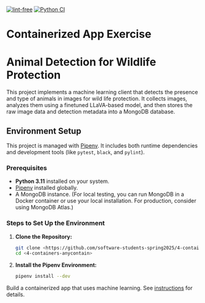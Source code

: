 [![lint-free](https://github.com/software-students-spring2025/4-containers-anycontain/actions/workflows/lint.yml/badge.svg)](https://github.com/software-students-spring2025/4-containers-anycontain/actions/workflows/lint.yml)
[![Python CI](https://github.com/software-students-spring2025/4-containers-anycontain/actions/workflows/ci.yml/badge.svg)](https://github.com/software-students-spring2025/4-containers-anycontain/actions/workflows/ci.yml)
# Containerized App Exercise

# Animal Detection for Wildlife Protection

This project implements a machine learning client that detects the presence and type of animals in images for wild life protection. It collects images, analyzes them using a finetuned LLaVA-based model, and then stores the raw image data and detection metadata into a MongoDB database. 

## Environment Setup

This project is managed with [Pipenv](https://pipenv.pypa.io/en/latest/). It includes both runtime dependencies and development tools (like `pytest`, `black`, and `pylint`).

### Prerequisites

- **Python 3.11** installed on your system.
- [Pipenv](https://pipenv.pypa.io/en/latest/install/) installed globally.
- A MongoDB instance. (For local testing, you can run MongoDB in a Docker container or use your local installation. For production, consider using MongoDB Atlas.)

### Steps to Set Up the Environment

1. **Clone the Repository:**

   ```bash
   git clone <https://github.com/software-students-spring2025/4-containers-anycontain>
   cd <4-containers-anycontain>
   ```

2. **Install the Pipenv Environment:** 
   ```bash
   pipenv install --dev
   ```

Build a containerized app that uses machine learning. See [instructions](./instructions.md) for details.
